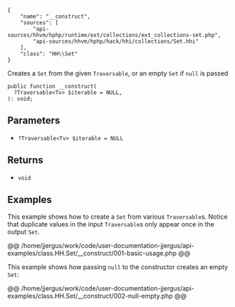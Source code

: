 ``` yamlmeta
{
    "name": "__construct",
    "sources": [
        "api-sources/hhvm/hphp/runtime/ext/collections/ext_collections-set.php",
        "api-sources/hhvm/hphp/hack/hhi/collections/Set.hhi"
    ],
    "class": "HH\\Set"
}
```




Creates a ` Set ` from the given `` Traversable ``, or an empty ``` Set ``` if ```` null ````
is passed




``` Hack
public function __construct(
  ?Traversable<Tv> $iterable = NULL,
): void;
```




## Parameters




+ ` ?Traversable<Tv> $iterable = NULL `




## Returns




* ` void `




## Examples




This example shows how to create a ` Set ` from various `` Traversable ``s. Notice that duplicate values in the input ``` Traversable ```s only appear once in the output ```` Set ````.







@@ /home/jjergus/work/code/user-documentation-jjergus/api-examples/class.HH.Set/__construct/001-basic-usage.php @@




This example shows how passing ` null ` to the constructor creates an empty `` Set ``:







@@ /home/jjergus/work/code/user-documentation-jjergus/api-examples/class.HH.Set/__construct/002-null-empty.php @@
<!-- HHAPIDOC -->
